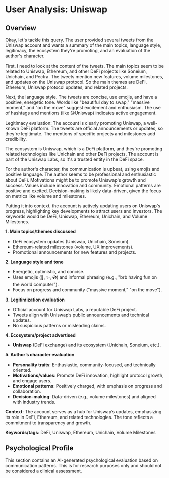 # User Analysis: Uniswap

## Overview

<think>
Okay, let's tackle this query. The user provided several tweets from the Uniswap account and wants a summary of the main topics, language style, legitimacy, the ecosystem they're promoting, and an evaluation of the author's character.

First, I need to look at the content of the tweets. The main topics seem to be related to Uniswap, Ethereum, and other DeFi projects like Soneium, Unichain, and Pectra. The tweets mention new features, volume milestones, and updates on the Uniswap protocol. So the main themes are DeFi, Ethereum, Uniswap protocol updates, and related projects.

Next, the language style. The tweets are concise, use emojis, and have a positive, energetic tone. Words like "beautiful day to swap," "massive moment," and "on the move" suggest excitement and enthusiasm. The use of hashtags and mentions (like @Uniswap) indicates active engagement.

Legitimacy evaluation: The account is clearly promoting Uniswap, a well-known DeFi platform. The tweets are official announcements or updates, so they're legitimate. The mentions of specific projects and milestones add credibility.

The ecosystem is Uniswap, which is a DeFi platform, and they're promoting related technologies like Unichain and other DeFi projects. The account is part of the Uniswap Labs, so it's a trusted entity in the DeFi space.

For the author's character, the communication is upbeat, using emojis and positive language. The author seems to be professional and enthusiastic about DeFi. Motivations might be to promote Uniswap's growth and success. Values include innovation and community. Emotional patterns are positive and excited. Decision-making is likely data-driven, given the focus on metrics like volume and milestones.

Putting it into context, the account is actively updating users on Uniswap's progress, highlighting key developments to attract users and investors. The keywords would be DeFi, Uniswap, Ethereum, Unichain, and Volume Milestones.
</think>

**1. Main topics/themes discussed**  
- DeFi ecosystem updates (Uniswap, Unichain, Soneium).  
- Ethereum-related milestones (volume, UX improvements).  
- Promotional announcements for new features and projects.  

**2. Language style and tone**  
- Energetic, optimistic, and concise.  
- Uses emojis (🦄, ✨, 💿) and informal phrasing (e.g., "brb having fun on the world computer").  
- Focus on progress and community ("massive moment," "on the move").  

**3. Legitimization evaluation**  
- Official account for Uniswap Labs, a reputable DeFi project.  
- Tweets align with Uniswap’s public announcements and technical updates.  
- No suspicious patterns or misleading claims.  

**4. Ecosystem/project advertised**  
- **Uniswap** (DeFi exchange) and its ecosystem (Unichain, Soneium, etc.).  

**5. Author’s character evaluation**  
- **Personality traits**: Enthusiastic, community-focused, and technically oriented.  
- **Motivations/values**: Promote DeFi innovation, highlight protocol growth, and engage users.  
- **Emotional patterns**: Positively charged, with emphasis on progress and collaboration.  
- **Decision-making**: Data-driven (e.g., volume milestones) and aligned with industry trends.  

**Context**: The account serves as a hub for Uniswap’s updates, emphasizing its role in DeFi, Ethereum, and related technologies. The tone reflects a commitment to transparency and growth.  

**Keywords/tags**: DeFi, Uniswap, Ethereum, Unichain, Volume Milestones

## Psychological Profile

This section contains an AI-generated psychological evaluation based on communication patterns. This is for research purposes only and should not be considered a clinical assessment.